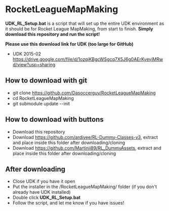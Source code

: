 # RocketLeagueMapMaking
**UDK_RL_Setup.bat** is a script that will set up the entire UDK environment as it should be for Rocket League MapMaking, from start to finish. **Simply download this repository and run the script!**

**Please use this download link for UDK (too large for GitHub)**
* UDK 2015-02 https://drive.google.com/file/d/1ozqiKBgcWSgcq7X5J6g0AErKyevjMRwd/view?usp=sharing

## How to download with git
* git clone https://github.com/Dasoccerguy/RocketLeagueMapMaking
* cd RocketLeagueMapMaking
* git submodule update --init

## How to download with buttons
* Download this repository
* Download https://github.com/ardivee/RL-Dummy-Classes-v3, extract and place inside this folder after downloading/cloning
* Download https://github.com/Martinii89/RL_DummyAssets, extract and place inside this folder after downloading/cloning

## After downloading
* Close UDK if you have it open
* Put the installer in the /RocketLeagueMapMaking/ folder (if you don't already have UDK installed)
* Double click **UDK_RL_Setup.bat**
* Follow the script, and let me know if you have issues!
